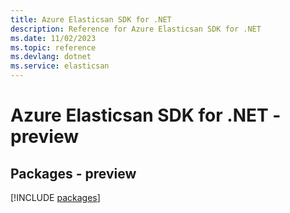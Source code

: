 ```yaml
---
title: Azure Elasticsan SDK for .NET
description: Reference for Azure Elasticsan SDK for .NET
ms.date: 11/02/2023
ms.topic: reference
ms.devlang: dotnet
ms.service: elasticsan
---
```

# Azure Elasticsan SDK for .NET - preview
## Packages - preview
[!INCLUDE [packages](elasticsan-index.md)]